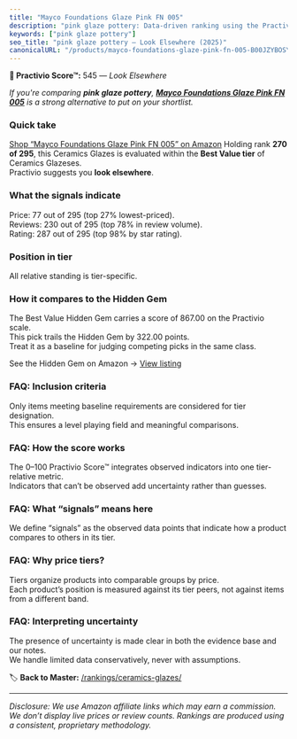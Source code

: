 ```yaml
---
title: "Mayco Foundations Glaze Pink FN 005"
description: "pink glaze pottery: Data-driven ranking using the Practivio Score™. Positioned by quality, value, demand, findability, momentum."
keywords: ["pink glaze pottery"]
seo_title: "pink glaze pottery — Look Elsewhere (2025)"
canonicalURL: "/products/mayco-foundations-glaze-pink-fn-005-B00JZYBOSY/"
---
```


**🚫 Practivio Score™:** 545 — _Look Elsewhere_


*If you're comparing **pink glaze pottery**, **[Mayco Foundations Glaze Pink FN 005](https://www.amazon.com/dp/B00JZYBOSY?tag=practivio-20)** is a strong alternative to put on your shortlist.*
### Quick take
[Shop “Mayco Foundations Glaze Pink FN 005” on Amazon](https://www.amazon.com/dp/B00JZYBOSY?tag=practivio-20)
Holding rank **270 of 295**, this Ceramics Glazes is evaluated within the **Best Value tier** of Ceramics Glazeses.  
Practivio suggests you **look elsewhere**.

### What the signals indicate
Price: 77 out of 295 (top 27% lowest-priced).  
Reviews: 230 out of 295 (top 78% in review volume).  
Rating: 287 out of 295 (top 98% by star rating).  

### Position in tier
All relative standing is tier-specific.

### How it compares to the Hidden Gem
The Best Value Hidden Gem carries a score of 867.00 on the Practivio scale.  
This pick trails the Hidden Gem by 322.00 points.  
Treat it as a baseline for judging competing picks in the same class.  

See the Hidden Gem on Amazon → [View listing](https://www.amazon.com/dp/B075L8LCTG?tag=practivio-20)

### FAQ: Inclusion criteria
Only items meeting baseline requirements are considered for tier designation.  
This ensures a level playing field and meaningful comparisons.

### FAQ: How the score works
The 0–100 Practivio Score™ integrates observed indicators into one tier-relative metric.  
Indicators that can’t be observed add uncertainty rather than guesses.

### FAQ: What “signals” means here
We define “signals” as the observed data points that indicate how a product compares to others in its tier.

### FAQ: Why price tiers?
Tiers organize products into comparable groups by price.  
Each product’s position is measured against its tier peers, not against items from a different band.

### FAQ: Interpreting uncertainty
The presence of uncertainty is made clear in both the evidence base and our notes.  
We handle limited data conservatively, never with assumptions.


🏷️ **Back to Master:** [/rankings/ceramics-glazes/](/rankings/ceramics-glazes/)

---
_Disclosure: We use Amazon affiliate links which may earn a commission. We don’t display live prices or review counts. Rankings are produced using a consistent, proprietary methodology._
